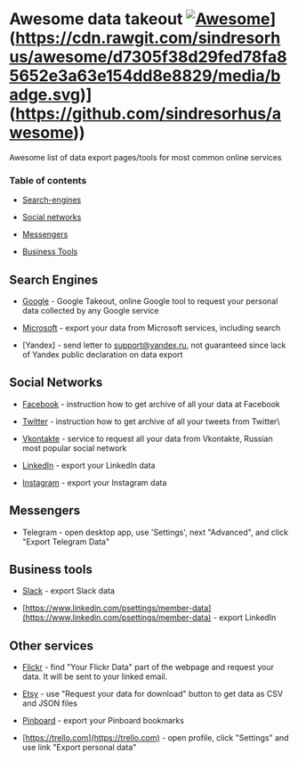 # Awesome data takeout  [![Awesome]([https://cdn.rawgit.com/sindresorhus/awesome/d7305f38d29fed78fa85652e3a63e154dd8e8829/media/badge.svg)](https://github.com/sindresorhus/awesome)](https://cdn.rawgit.com/sindresorhus/awesome/d7305f38d29fed78fa85652e3a63e154dd8e8829/media/badge.svg)](https://github.com/sindresorhus/awesome))

Awesome list of data export pages/tools for most common online services

### Table of contents

* [Search-engines](#search-engines)

* [Social networks](#social-networks)

* [Messengers](#messengers)

* [Business Tools](#business-tools)

## Search Engines

* [Google]([https://takeout.google.com](https://takeout.google.com)) - Google Takeout, online Google tool to request your personal data collected by any Google service

* [Microsoft]([https://account.microsoft.com/privacy/export](https://account.microsoft.com/privacy/activity-history?view=voice)) - export your data from Microsoft services, including search

* [Yandex] - send letter to support@yandex.ru, not guaranteed since lack of Yandex public declaration on data export

## Social Networks

* [Facebook]([https://www.facebook.com/help/1701730696756992](https://www.facebook.com/help/1701730696756992)) - instruction how to get archive of all your data at Facebook

* [Twitter]([https://help.twitter.com/en/managing-your-account/how-to-download-your-twitter-archive](https://help.twitter.com/en/managing-your-account/how-to-download-your-twitter-archive)) - instruction how to get archive of all your tweets from Twitter\

* [Vkontakte](https://vk.com/data_protection) - service to request all your data from Vkontakte, Russian most popular social network
* [LinkedIn](https://www.linkedin.com/psettings/member-data) - export your LinkedIn data
* [Instagram](https://www.instagram.com/download/request/) - export your Instagram data

## Messengers
* Telegram - open desktop app, use 'Settings', next "Advanced", and click "Export Telegram Data"

## Business tools

* [Slack]([https://slack.com/intl/en-fr/help/articles/201658943](https://slack.com/intl/en-fr/help/articles/201658943)) - export Slack data 

* [https://www.linkedin.com/psettings/member-data](https://www.linkedin.com/psettings/member-data) - export LinkedIn

## Other services
* [Flickr](https://www.flickr.com/account/) - find "Your Flickr Data" part of the webpage and request your data. It will be sent to your linked email.

* [Etsy](https://www.etsy.com/your/account/privacy) - use "Request your data for download" button to get data as CSV and JSON files

* [Pinboard](https://pinboard.in/settings/backup) - export your Pinboard bookmarks

* [https://trello.com](https://trello.com) - open profile, click "Settings" and use link "Export personal data"
